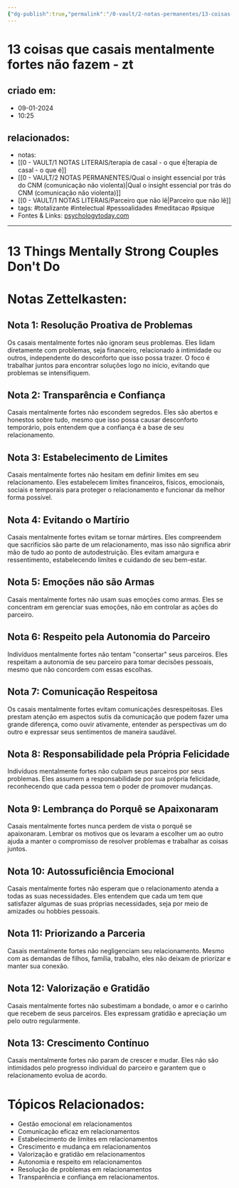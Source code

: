```yaml
---
{"dg-publish":true,"permalink":"/0-vault/2-notas-permanentes/13-coisas-que-casais-mentalmente-fortes-nao-fazem-zt/","tags":["permanente","totalizante","intelectual","pessoalidades","meditacao","psique"],"dgHomeLink":true,"dgShowLocalGraph":true,"dgShowFileTree":true,"dgEnableSearch":true}
---
```


# 13 coisas que casais mentalmente fortes não fazem - zt

## criado em: 
- 09-01-2024
- 10:25
## relacionados:
- notas: 
- [[0 - VAULT/1 NOTAS LITERAIS/terapia de casal - o que é\|terapia de casal - o que é]]
- [[0 - VAULT/2 NOTAS PERMANENTES/Qual o insight essencial por trás do CNM (comunicação não violenta)\|Qual o insight essencial por trás do CNM (comunicação não violenta)]]
- [[0 - VAULT/1 NOTAS LITERAIS/Parceiro que não lê\|Parceiro que não lê]]
- tags: #totalizante #intelectual #pessoalidades #meditacao #psique  
- Fontes & Links: [psychologytoday.com](https://www.psychologytoday.com/us/blog/what-mentally-strong-people-dont-do/202401/13-things-mentally-strong-couples-dont-do)

---

# 13 Things Mentally Strong Couples Don't Do
# Notas Zettelkasten:

## Nota 1: Resolução Proativa de Problemas
Os casais mentalmente fortes não ignoram seus problemas. Eles lidam diretamente com problemas, seja financeiro, relacionado à intimidade ou outros, independente do desconforto que isso possa trazer. O foco é trabalhar juntos para encontrar soluções logo no início, evitando que problemas se intensifiquem.

## Nota 2: Transparência e Confiança
Casais mentalmente fortes não escondem segredos. Eles são abertos e honestos sobre tudo, mesmo que isso possa causar desconforto temporário, pois entendem que a confiança é a base de seu relacionamento.

## Nota 3: Estabelecimento de Limites
Casais mentalmente fortes não hesitam em definir limites em seu relacionamento. Eles estabelecem limites financeiros, físicos, emocionais, sociais e temporais para proteger o relacionamento e funcionar da melhor forma possível.

## Nota 4: Evitando o Martírio
Casais mentalmente fortes evitam se tornar mártires. Eles compreendem que sacrifícios são parte de um relacionamento, mas isso não significa abrir mão de tudo ao ponto de autodestruição. Eles evitam amargura e ressentimento, estabelecendo limites e cuidando de seu bem-estar.

## Nota 5: Emoções não são Armas
Casais mentalmente fortes não usam suas emoções como armas. Eles se concentram em gerenciar suas emoções, não em controlar as ações do parceiro.

## Nota 6: Respeito pela Autonomia do Parceiro
Indivíduos mentalmente fortes não tentam "consertar" seus parceiros. Eles respeitam a autonomia de seu parceiro para tomar decisões pessoais, mesmo que não concordem com essas escolhas.

## Nota 7: Comunicação Respeitosa
Os casais mentalmente fortes evitam comunicações desrespeitosas. Eles prestam atenção em aspectos sutis da comunicação que podem fazer uma grande diferença, como ouvir ativamente, entender as perspectivas um do outro e expressar seus sentimentos de maneira saudável.

## Nota 8: Responsabilidade pela Própria Felicidade
Indivíduos mentalmente fortes não culpam seus parceiros por seus problemas. Eles assumem a responsabilidade por sua própria felicidade, reconhecendo que cada pessoa tem o poder de promover mudanças.

## Nota 9: Lembrança do Porquê se Apaixonaram
Casais mentalmente fortes nunca perdem de vista o porquê se apaixonaram. Lembrar os motivos que os levaram a escolher um ao outro ajuda a manter o compromisso de resolver problemas e trabalhar as coisas juntos.

## Nota 10: Autossuficiência Emocional
Casais mentalmente fortes não esperam que o relacionamento atenda a todas as suas necessidades. Eles entendem que cada um tem que satisfazer algumas de suas próprias necessidades, seja por meio de amizades ou hobbies pessoais.

## Nota 11: Priorizando a Parceria
Casais mentalmente fortes não negligenciam seu relacionamento. Mesmo com as demandas de filhos, família, trabalho, eles não deixam de priorizar e manter sua conexão.

## Nota 12: Valorização e Gratidão
Casais mentalmente fortes não subestimam a bondade, o amor e o carinho que recebem de seus parceiros. Eles expressam gratidão e apreciação um pelo outro regularmente.

## Nota 13: Crescimento Contínuo
Casais mentalmente fortes não param de crescer e mudar. Eles não são intimidados pelo progresso individual do parceiro e garantem que o relacionamento evolua de acordo.

# Tópicos Relacionados:
- Gestão emocional em relacionamentos
- Comunicação eficaz em relacionamentos
- Estabelecimento de limites em relacionamentos
- Crescimento e mudança em relacionamentos
- Valorização e gratidão em relacionamentos
- Autonomia e respeito em relacionamentos
- Resolução de problemas em relacionamentos
- Transparência e confiança em relacionamentos.
